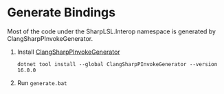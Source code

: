 # Generate Bindings

Most of the code under the SharpLSL.Interop namespace is generated by ClangSharpPInvokeGenerator.

1. Install [ClangSharpPInvokeGenerator](https://github.com/dotnet/ClangSharp)

   ```
   dotnet tool install --global ClangSharpPInvokeGenerator --version 16.0.0
   ```

2. Run `generate.bat`
